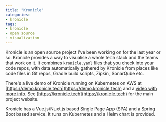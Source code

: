 ```yaml
---
title: "Kronicle"
categories:
- kronicle
tags:
- kronicle
- open source
- visualization
---
```


Kronicle is an open source project I've been working on for the last year or so.  Kronicle provides a way to visualise 
a whole tech stack and the teams that work on it. It combines `kronicle.yaml` files that you check into your code 
repos, with data automatically gathered by Kronicle from places like code files in Git repos, Gradle build scripts, 
Zipkin, SonarQube etc.

There's a live demo of Kronicle running on Kubernetes on AWS at 
[https://demo.kronicle.tech](https://demo.kronicle.tech) and a [video with more info](https://youtu.be/xNvoxBmMQdk). 
See [https://kronicle.tech](https://kronicle.tech) for the main project website.

Kronicle has a Vue.js/Nuxt.js based Single Page App (SPA) and a Spring Boot based service. It runs on Kubernetes 
and a Helm chart is provided.
